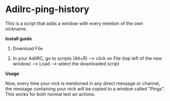 # AdiIrc-ping-history
This is a script that adds a window with every mention of the own nickname.

**Install guide**

1. Download File

2. In your AdiIRC, go to scripts (Alt+R) --> click on File (top left of the new window) --> Load --> select the downloaded script

**Usage**

Now, every time your nick is mentioned in any direct message or channel, the message containing your nick will be copied to a window called "Pings". This works for both normal text an actions.
